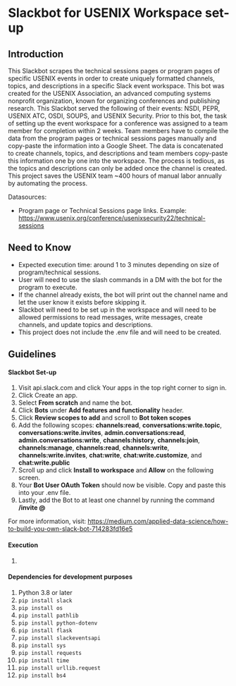 # Slackbot for USENIX Workspace set-up

## Introduction
This Slackbot scrapes the technical sessions pages or program pages of specific USENIX events in order to create uniquely formatted channels, topics, and descriptions in a specific Slack event workspace. This bot was created for the USENIX Association, an advanced computing systems nonprofit organization, known for organizing conferences and publishing research. This Slackbot served the following of their events: NSDI, PEPR, USENIX ATC, OSDI, SOUPS, and USENIX Security. Prior to this bot, the task of setting up the event workspace for a conference was assigned to a team member for completion within 2 weeks. Team members have to compile the data from the program pages or technical sessions pages manually and copy-paste the information into a Google Sheet. The data is concatenated to create channels, topics, and descriptions and team members copy-paste this information one by one into the workspace. The process is tedious, as the topics and descriptions can only be added once the channel is created. This project saves the USENIX team ~400 hours of manual labor annually by automating the process.

Datasources:
- Program page or Technical Sessions page links. Example: https://www.usenix.org/conference/usenixsecurity22/technical-sessions

## Need to Know

- Expected execution time: around 1 to 3 minutes depending on size of program/technical sessions.
- User will need to use the slash commands in a DM with the bot for the program to execute.
- If the channel already exists, the bot will print out the channel name and let the user know it exists before skipping it.
- Slackbot will need to be set up in the workspace and will need to be allowed permissions to read messages, write messages, create channels, and update topics and descriptions.
- This project does not include the .env file and will need to be created.


## Guidelines

#### Slackbot Set-up
1. Visit api.slack.com and click Your apps in the top right corner to sign in.
2. Click Create an app.
3. Select **From scratch** and name the bot.
4. Click **Bots** under **Add features and functionality** header.
5. Click **Review scopes to add** and scroll to **Bot token scopes**
6. Add the following scopes: **channels:read**, **conversations:write.topic**, **conversations:write.invites**, **admin.conversations:read**, **admin.conversations:write**, **channels:history**, **channels:join**, **channels:manage**, **channels:read**, **channels:write**, **channels:write.invites**, **chat:write**, **chat:write.customize**, and **chat:write.public**
7. Scroll up and click **Install to workspace** and **Allow** on the following screen.
8. Your **Bot User OAuth Token** should now be visible. Copy and paste this into your .env file.
9. Lastly, add the Bot to at least one channel by running the command **/invite @<Botname>**

For more information, visit: https://medium.com/applied-data-science/how-to-build-you-own-slack-bot-714283fd16e5

#### Execution

1. 

#### Dependencies for development purposes

1. Python 3.8 or later
2. `pip install slack`
3. `pip install os`
4. `pip install pathlib`
5. `pip install python-dotenv`
6. `pip install flask`
7. `pip install slackeventsapi`
8. `pip install sys`
9. `pip install requests`
10. `pip install time`
11. `pip install urllib.request`
12. `pip install bs4`
